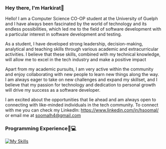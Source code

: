 ### Hey there, I'm Harkirat👋

Hello! I am a Computer Science CO-OP student at the University of Guelph and I have always been fascinated by the world of technology and its endless possibilities, which led me to the field of software development with a particular interest in software development and testing.

As a student, I have developed strong leadership, decision-making, analytical and teaching skills through various academic and extracurricular activities. I believe that these skills, combined with my technical knowledge, will allow me to excel in the tech industry and make a positive impact

Apart from my academic pursuits, I am very active within the community and enjoy collaborating with new people to learn new things along the way. I am always eager to take on new challenges and expand my skillset, and I believe that my passion for technology and dedication to personal growth will drive my success as a software developer.

I am excited about the opportunities that lie ahead and am always open to connecting with like-minded individuals in the tech community. To connect with me you can check my LinkedIn: https://www.linkedin.com/in/hsoomal/ or email me at soomalh4@gmail.com


### Programming Experience🧠💻

[![My Skills](https://skillicons.dev/icons?i=c,c++,java,python,js,html,css,lua)](https://skillicons.dev)





<!--
**Harkirat78/Harkirat78** is a ✨ _special_ ✨ repository because its `README.md` (this file) appears on your GitHub profile.

Here are some ideas to get you started:

- 🔭 I’m currently working on ...
- 🌱 I’m currently learning ...
- 👯 I’m looking to collaborate on ...
- 🤔 I’m looking for help with ...
- 💬 Ask me about ...
- 📫 How to reach me: ...
- 😄 Pronouns: ...
- ⚡ Fun fact: ...
-->
